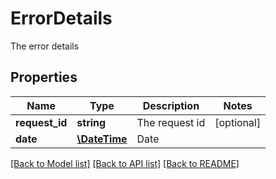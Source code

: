# ErrorDetails

The error details

## Properties
Name | Type | Description | Notes
---- | ---- | ----------- | -----
**request_id** | **string** | The request id | [optional] 
**date** | [**\DateTime**](\DateTime.md) | Date | 




[[Back to Model list]](README.md#documentation-for-models) [[Back to API list]](README.md#documentation-for-api-endpoints) [[Back to README]](README.md)

